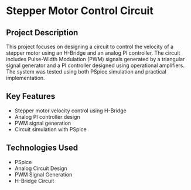 # Stepper Motor Control Circuit

## Project Description
This project focuses on designing a circuit to control the velocity of a stepper motor using an H-Bridge and an analog PI controller. The circuit includes Pulse-Width Modulation (PWM) signals generated by a triangular signal generator and a PI controller designed using operational amplifiers. The system was tested using both PSpice simulation and practical implementation.

## Key Features
- Stepper motor velocity control using H-Bridge
- Analog PI controller design
- PWM signal generation
- Circuit simulation with PSpice

## Technologies Used
- PSpice
- Analog Circuit Design
- PWM Signal Generation
- H-Bridge Circuit
